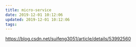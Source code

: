 ```yaml
---
title: micro-service
date: 2019-12-01 10:12:06
updated: 2019-12-01 10:12:06
tags:
---
```



https://blog.csdn.net/suifeng3051/article/details/53992560